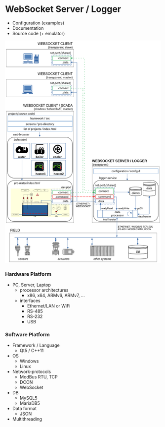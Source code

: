 # WebSocket Server / Logger

- Configuration (examples)
- Documentation
- Source code (+ emulator)

![scheme](./images/scheme.png)

### Hardware Platform

- PC, Server, Laptop
  - processor architectures
    - x86, x64, ARMv6, ARMv7, ...
  - interfaces
    - Ethernet/LAN or WiFi
    - RS-485
    - RS-232
    - USB

### Software Platform

- Framework / Language
  - Qt5 / C++11
- OS
  - Windows
  - Linux
- Network-protocols
  - ModBus RTU, TCP
  - DCON
  - WebSocket
- DB
  - MySQL5
  - MariaDB5
- Data format
  - JSON
- Multithreading
